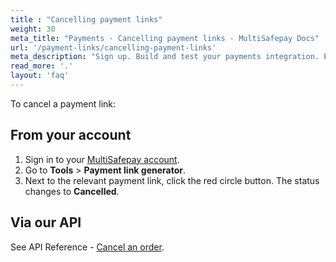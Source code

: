 ```yaml
---
title : "Cancelling payment links"
weight: 30
meta_title: "Payments - Cancelling payment links - MultiSafepay Docs"
url: '/payment-links/cancelling-payment-links'
meta_description: "Sign up. Build and test your payments integration. Explore our products and services. Use our API Reference, SDKs, and wrappers. Get support."
read_more: '.'
layout: 'faq'
---
```


To cancel a payment link:

## From your account
1. Sign in to your [MultiSafepay account](https://merchant.multisafepay.com).
2. Go to **Tools** > **Payment link generator**.
3. Next to the relevant payment link, click the red circle button. The status changes to **Cancelled**. 

## Via our API

See API Reference - [Cancel an order](/api/#cancel-an-order).